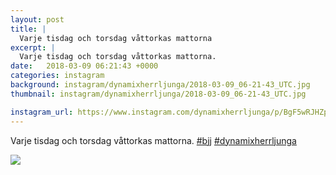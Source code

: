 ```yaml
---
layout: post
title: |
  Varje tisdag och torsdag våttorkas mattorna
excerpt: |
  Varje tisdag och torsdag våttorkas mattorna.  
date:   2018-03-09 06:21:43 +0000
categories: instagram
background: instagram/dynamixherrljunga/2018-03-09_06-21-43_UTC.jpg
thumbnail: instagram/dynamixherrljunga/2018-03-09_06-21-43_UTC.jpg

instagram_url: https://www.instagram.com/dynamixherrljunga/p/BgF5wRJHZpv
---
```

Varje tisdag och torsdag våttorkas mattorna. [#bjj](https://www.instagram.com/explore/tags/bjj/) [#dynamixherrljunga](https://www.instagram.com/explore/tags/dynamixherrljunga/)



<img src='{{ site.baseurl }}/instagram/dynamixherrljunga/2018-03-09_06-21-43_UTC.jpg' class='img-fluid' />
